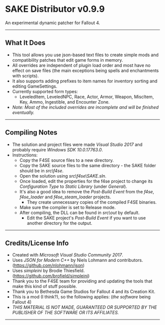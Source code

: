 # SAKE Distributor v0.9.9

An experimental dynamic patcher for Fallout 4.

-------------------------------------------------
## What It Does

- This tool allows you use json-based text files to create simple mods and compatibility patches that edit game forms in memory.
- All overrides are independent of plugin load order and most have no effect on save files (the main exceptions being spells and enchantments with scripts).
- It also supports adding prefixes to item names for inventory sorting and editing GameSettings.
- Currently supported form types:
	- LeveledItem, LeveledNPC, Race, Actor, Armor, Weapon, MiscItem, Key, Ammo, Ingestible, and Encounter Zone.
- *Note: Most of the included overrides are incomplete and will be finished eventually.*

-------------------------------------------------
## Compiling Notes

- The solution and project files were made *Visual Studio 2017* and probably require *Windows SDK 10.0.17763.0*.
- Instructions:
	- Copy the F4SE source files to a new directory.
	- Copy the SAKE source files to the same directory - the SAKE folder should be in *src\f4se*.
	- Open the solution using *src\f4se\SAKE.sln*.
	- Once loaded, edit the properties for the f4se project to change its *Configuration Type* to *Static Library* (under *General*).
	- It's also a good idea to remove the *Post-Build Event* from the *f4se*, *f4se_loader* and *f4se_steam_loader* projects.
		- They create unnecessary copies of the compiled F4SE binaries.
	- Make sure the compiler is set to Release mode.
	- After compiling, the DLL can be found in *src\out* by default. 
		- Edit the SAKE project's *Post-Build Event* if you want to use another directory for the output.

-------------------------------------------------
## Credits/License Info

- Created with *Microsoft Visual Studio Community 2017*.
- Uses *JSON for Modern C++* by Niels Lohmann and contributors. (https://github.com/nlohmann/json)
- Uses *simpleini* by Brodie Thiesfield. (https://github.com/brofield/simpleini)
- Thank you to the F4SE team for providing and updating the tools that make this kind of stuff possible.
- Thank you to Bethesda Game Studios for Fallout 4 and its Creation Kit.
- This is a mod (I think?), so the following applies: (*the software* being Fallout 4)
- *THIS MATERIAL IS NOT MADE, GUARANTEED OR SUPPORTED BY THE PUBLISHER OF THE SOFTWARE OR ITS AFFILIATES.*

-------------------------------------------------
